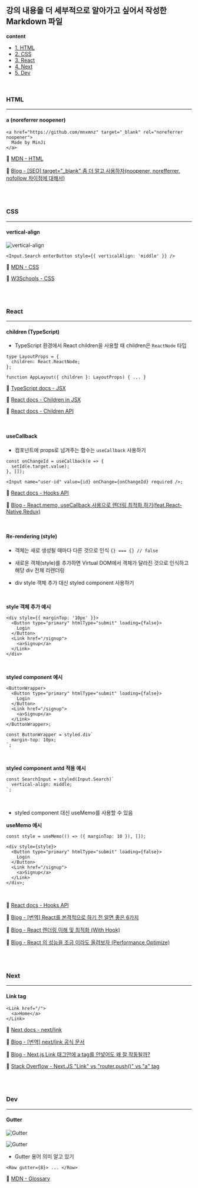 ## 강의 내용을 더 세부적으로 알아가고 싶어서 작성한 Markdown 파일

**content**

- [1. HTML](https://github.com/mnxmnz/Twitter-Clone-Frontend/blob/main/docs/content.md#html)
- [2. CSS](https://github.com/mnxmnz/Twitter-Clone-Frontend/blob/main/docs/content.md#css)
- [3. React](https://github.com/mnxmnz/Twitter-Clone-Frontend/blob/main/docs/content.md#react)
- [4. Next](https://github.com/mnxmnz/Twitter-Clone-Frontend/blob/main/docs/content.md#next)
- [5. Dev](https://github.com/mnxmnz/Twitter-Clone-Frontend/blob/main/docs/content.md#dev)

<br />

### HTML

<hr />

#### a (noreferrer noopener)

```tsx
<a href="https://github.com/mnxmnz" target="_blank" rel="noreferrer noopener">
  Made by MinJi
</a>
```

📄 [MDN - HTML](https://developer.mozilla.org/ko/docs/Web/HTML/Element/a)

📄 [Blog - [SEO] target="\_blank" 좀 더 알고 사용하자(noopener, norefferrer, nofollow 차이점에 대해서)](https://webruden.tistory.com/262)

<br />
<br />

### CSS

<hr />

#### vertical-align

![vertical-align](https://bitsofco.de/content/images/2015/12/Group-1.png)

```tsx
<Input.Search enterButton style={{ verticalAlign: 'middle' }} />
```

📄 [MDN - CSS](https://developer.mozilla.org/ko/docs/Web/CSS/vertical-align)

📄 [W3Schools - CSS](https://www.w3schools.com/cssref/pr_pos_vertical-align.asp)

<br />
<br />

### React

<hr />

#### children (TypeScript)

- TypeScript 환경에서 React children을 사용할 때 children은 `ReactNode` 타입

```tsx
type LayoutProps = {
  children: React.ReactNode;
};

function AppLayout({ children }: LayoutProps) { ... }
```

📄 [TypeScript docs - JSX](https://www.typescriptlang.org/ko/docs/handbook/jsx.html)

📄 [React docs - Children in JSX](https://ko.reactjs.org/docs/jsx-in-depth.html#children-in-jsx)

📄 [React docs - Children API](https://ko.reactjs.org/docs/react-api.html#reactchildren)

<br />

#### useCallback

- 컴포넌트에 props로 넘겨주는 함수는 `useCallback` 사용하기

```tsx
const onChangeId = useCallback(e => {
  setId(e.target.value);
}, []);

<Input name="user-id" value={id} onChange={onChangeId} required />;
```

📄 [React docs - Hooks API](https://ko.reactjs.org/docs/hooks-reference.html#usecallback)

📄 [Blog - React.memo, useCallback 사용으로 렌더링 최적화 하기(feat.React-Native,Redux)](https://velog.io/@shin6403/React.memo-useCallback-사용으로-렌더링-최적화-하기feat.React-NativeRedux)

<br />

#### Re-rendering (style)

- 객체는 새로 생성될 때마다 다른 것으로 인식 `{} === {} // false`

- 새로운 객체(style)를 추가하면 Virtual DOM에서 객체가 달라진 것으로 인식하고 해당 div 전체 리렌더링

- div style 객체 추가 대신 styled component 사용하기

<br />

**style 객체 추가 예시**

```tsx
<div style={{ marginTop: '10px' }}>
  <Button type="primary" htmlType="submit" loading={false}>
    Login
  </Button>
  <Link href="/signup">
    <a>Signup</a>
  </Link>
</div>
```

<br />

**styled component 예시**

```tsx
<ButtonWrapper>
  <Button type="primary" htmlType="submit" loading={false}>
    Login
  </Button>
  <Link href="/signup">
    <a>Signup</a>
  </Link>
</ButtonWrapper>;

const ButtonWrapper = styled.div`
  margin-top: 10px;
`;
```

<br />

**styled component antd 적용 예시**

```tsx
const SearchInput = styled(Input.Search)`
  vertical-align: middle;
`;
```

<br />

- styled component 대신 useMemo를 사용할 수 있음

**useMemo 예시**

```tsx
const style = useMemo(() => ({ marginTop: 10 }), []);

<div style={style}>
  <Button type="primary" htmlType="submit" loading={false}>
    Login
  </Button>
  <Link href="/signup">
    <a>Signup</a>
  </Link>
</div>;
```

<br />

📄 [React docs - Hooks API](https://ko.reactjs.org/docs/hooks-reference.html#usememo)

📄 [Blog - [번역] React를 본격적으로 하기 전 알면 좋은 6가지](https://jaeyeophan.github.io/2018/01/02/React-tips-for-beginners/)

📄 [Blog - React 렌더링 이해 및 최적화 (With Hook)](https://medium.com/vingle-tech-blog/react-%EB%A0%8C%EB%8D%94%EB%A7%81-%EC%9D%B4%ED%95%B4%ED%95%98%EA%B8%B0-f255d6569849)

📄 [Blog - React 의 성능을 조금 이라도 올려보자 (Performance Optimize)](https://pks2974.medium.com/react-%EC%9D%98-%EC%84%B1%EB%8A%A5%EC%9D%84-%EC%A1%B0%EA%B8%88-%EC%9D%B4%EB%9D%BC%EB%8F%84-%EC%98%AC%EB%A0%A4%EB%B3%B4%EC%9E%90-performance-optimize-f1a51b8c406c)

<br />
<br />

### Next

<hr />

#### Link tag

```tsx
<Link href="/">
  <a>Home</a>
</Link>
```

📄 [Next docs - next/link](https://nextjs.org/docs/api-reference/next/link)

📄 [Blog - [번역] next/link 공식 문서](https://crong-dev.tistory.com/50)

📄 [Blog - Next.js Link 태그안에 a tag를 안넣어도 왜 잘 작동될까?](https://uchanlee.dev/nextjs/Why-using-a-tag-in-nextjs-Link/)

📄 [Stack Overflow - Next.JS "Link" vs "router.push()" vs "a" tag](https://stackoverflow.com/questions/65086108/next-js-link-vs-router-push-vs-a-tag)

<br />
<br />

### Dev

<hr />

#### Gutter

![Gutter](https://encrypted-tbn0.gstatic.com/images?q=tbn:ANd9GcRQjklenrQEIc2uz5DfXlLXE5hQ4n2_EBddIA&usqp=CAU)

![Gutter](https://encrypted-tbn0.gstatic.com/images?q=tbn:ANd9GcSqY4ZHkGhmXhY0ONelqJJKoxVEqjzqflxJdw&usqp=CAU)

- Gutter 용어 의미 알고 있기

```tsx
<Row gutter={8}> ... </Row>
```

📄 [MDN - Glossary](https://developer.mozilla.org/en-US/docs/Glossary/Gutters)
